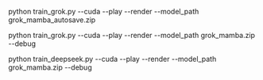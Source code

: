 


python train_grok.py --cuda --play --render --model_path grok_mamba_autosave.zip





python train_grok.py --cuda --play --render --model_path grok_mamba.zip --debug




python train_deepseek.py --cuda --play --render --model_path grok_mamba.zip --debug